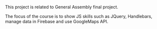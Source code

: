 This project is related to General Assembly final project. 

The focus of the course is to show JS skills such as JQuery, Handlebars, manage data in Firebase and use GoogleMaps API.